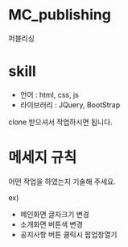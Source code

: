 # MC_publishing
퍼블리싱

# skill
- 언어 : html, css, js
- 라이브러리 : JQuery, BootStrap

clone 받으셔서 작업하시면 됩니다.

# **메세지 규칙**   
어떤 작업을 하였는지 기술해 주세요.   
   
ex)    
- 메인화면 글자크기 변경
- 소개화면 버튼색 변경
- 공지사항 버튼 클릭시 팝업창열기 
